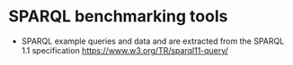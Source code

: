 # SPARQL benchmarking tools

* SPARQL example queries and data and are extracted from the SPARQL 1.1 specification https://www.w3.org/TR/sparql11-query/

